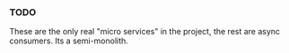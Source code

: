 ### TODO

These are the only real "micro services" in the project, the rest are async consumers. Its a semi-monolith.
